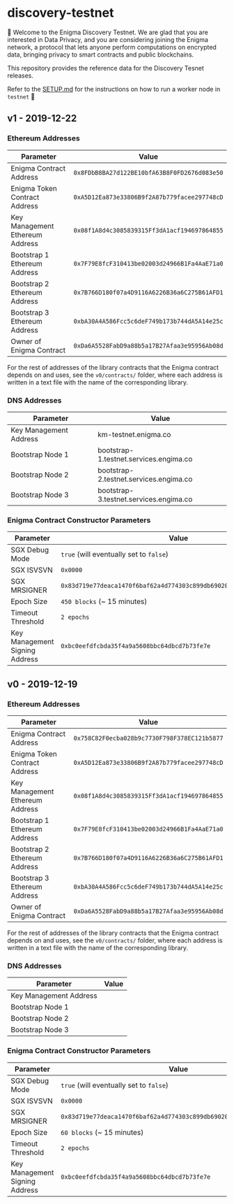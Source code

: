 # discovery-testnet

👋 Welcome to the Enigma Discovery Testnet. We are glad that you are interested in Data Privacy, and you are considering joining the Enigma network, a protocol that lets anyone perform computations on encrypted data, bringing privacy to smart contracts and public blockchains.

This repository provides the reference data for the Discovery Tesnet releases.

Refer to the [SETUP.md](https://github.com/enigmampc/discovery-testnet/blob/master/SETUP.md) for the instructions on how to run a worker node in `testnet` 🚀

## v1 - 2019-12-22

### Ethereum Addresses

| Parameter                       | Value                                        |
| --------------------------------|:--------------------------------------------:| 
| Enigma Contract Address         | `0x8FDbB8BA27d122BE10bfA63B8F0FD2676d083e50` |
| Enigma Token Contract Address   | `0xA5D12Ea873e33806B9f2A87b779facee297748cD` |
| Key Management Ethereum Address | `0x08f1A8d4c3085839315Ff3dA1acf194697864855` |
| Bootstrap 1 Ethereum Address    | `0x7F79E8fcF310413be02003d24966B1Fa4AaE71a0` |
| Bootstrap 2 Ethereum Address    | `0x7B766D180f07a4D9116A6226B36a6C275B61AFD1` |
| Bootstrap 3 Ethereum Address    | `0xbA30A4A586Fcc5c6deF749b173b744dA5A14e25c` |
| Owner of Enigma Contract        | `0xDa6A5528FabD9a88b5a17B27Afaa3e95956Ab08d` |

For the rest of addresses of the library contracts that the Enigma contract depends on and uses, see the `v0/contracts/` folder, where each address is written in a text file with the name of the corresponding library.

### DNS Addresses

| Parameter                       | Value                                        |
| --------------------------------|----------------------------------------------| 
| Key Management Address          | km-testnet.enigma.co                         |
| Bootstrap Node 1                | bootstrap-1.testnet.services.engima.co       |
| Bootstrap Node 2                | bootstrap-2.testnet.services.engima.co       |
| Bootstrap Node 3                | bootstrap-3.testnet.services.engima.co       |


### Enigma Contract Constructor Parameters

| Parameter                       | Value                                                                |
| --------------------------------|----------------------------------------------------------------------|
| SGX Debug Mode                  | `true` (will eventually set to `false`)                              |
| SGX ISVSVN                      | `0x0000`                                                             |
| SGX MRSIGNER                    | `0x83d719e77deaca1470f6baf62a4d774303c899db69020f9c70ee1dfc08c7ce9e` |
| Epoch Size                      | `450 blocks` (~ 15 minutes)                                           |
| Timeout Threshold               | `2 epochs`                                                           |
| Key Management Signing Address  | `0xbc0eefdfcbda35f4a9a5608bbc64dbcd7b73fe7e`                         |


## v0 - 2019-12-19

### Ethereum Addresses

| Parameter                       | Value                                        |
| --------------------------------|:--------------------------------------------:| 
| Enigma Contract Address         | `0x758C82F0ecba028b9c7730F798F378EC121b5877` |
| Enigma Token Contract Address   | `0xA5D12Ea873e33806B9f2A87b779facee297748cD` |
| Key Management Ethereum Address | `0x08f1A8d4c3085839315Ff3dA1acf194697864855` |
| Bootstrap 1 Ethereum Address    | `0x7F79E8fcF310413be02003d24966B1Fa4AaE71a0` |
| Bootstrap 2 Ethereum Address    | `0x7B766D180f07a4D9116A6226B36a6C275B61AFD1` |
| Bootstrap 3 Ethereum Address    | `0xbA30A4A586Fcc5c6deF749b173b744dA5A14e25c` |
| Owner of Enigma Contract        | `0xDa6A5528FabD9a88b5a17B27Afaa3e95956Ab08d` |

For the rest of addresses of the library contracts that the Enigma contract depends on and uses, see the `v0/contracts/` folder, where each address is written in a text file with the name of the corresponding library.

### DNS Addresses

| Parameter                       | Value                                        |
| --------------------------------|----------------------------------------------| 
| Key Management Address          | <REALLOCATED TO v1>                          |
| Bootstrap Node 1                | <REALLOCATED TO v1>                          |
| Bootstrap Node 2                | <REALLOCATED TO v1>                          |
| Bootstrap Node 3                | <REALLOCATED TO v1>                          |


### Enigma Contract Constructor Parameters

| Parameter                       | Value                                                                |
| --------------------------------|----------------------------------------------------------------------|
| SGX Debug Mode                  | `true` (will eventually set to `false`)                              |
| SGX ISVSVN                      | `0x0000`                                                             |
| SGX MRSIGNER                    | `0x83d719e77deaca1470f6baf62a4d774303c899db69020f9c70ee1dfc08c7ce9e` |
| Epoch Size                      | `60 blocks` (~ 15 minutes)                                           |
| Timeout Threshold               | `2 epochs`                                                           |
| Key Management Signing Address  | `0xbc0eefdfcbda35f4a9a5608bbc64dbcd7b73fe7e`                         |
